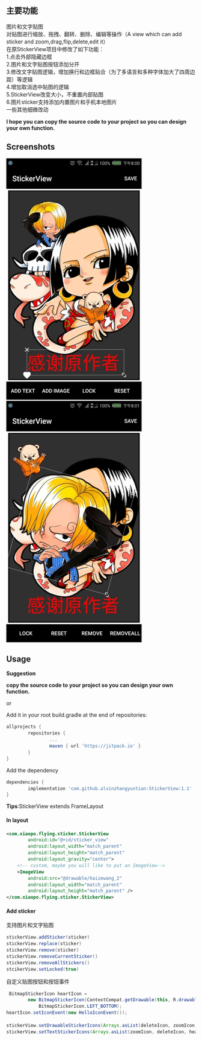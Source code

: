 ## 主要功能
图片和文字贴图<br>
对贴图进行缩放、拖拽、翻转、删除、编辑等操作（A view which can add sticker and zoom,drag,flip,delete,edit it）<br>
在原StickerView项目中修改了如下功能：<br>
1.点击外部隐藏边框<br>
2.图片和文字贴图按钮添加分开<br>
3.修改文字贴图逻辑，增加换行和边框贴合（为了多语言和多种字体加大了四周边距）等逻辑<br>
4.增加取消选中贴图的逻辑<br>
5.StickerView改变大小，不重置内部贴图<br>
6.图片sticker支持添加内置图片和手机本地图片<br>
一些其他细微改动<br>

**I hope you can copy the source code to your project so you can design your own function.**

## Screenshots
![](https://github.com/alvinzhangyuntian/StickerView/blob/master/screenshots/capture1.jpg)
![](https://github.com/alvinzhangyuntian/StickerView/blob/master/screenshots/capture2.jpg)

## Usage

**Suggestion**

**copy the source code to your project so you can design your own function.**

or

Add it in your root build.gradle at the end of repositories:
```gradle
allprojects {
        repositories {
                ...
                maven { url 'https://jitpack.io' }
        }
}
```
Add the dependency
```gradle
dependencies {
        implementation 'com.github.alvinzhangyuntian:StickerView:1.1'
}
```

**Tips**:StickerView extends FrameLayout
#### In layout
```xml
<com.xiaopo.flying.sticker.StickerView
        android:id="@+id/sticker_view"
        android:layout_width="match_parent"
        android:layout_height="match_parent"
        android:layout_gravity="center">
    <!-- custom, maybe you will like to put an ImageView--> 
    <ImageView
        android:src="@drawable/haizewang_2"
        android:layout_width="match_parent"
        android:layout_height="match_parent" />
</com.xiaopo.flying.sticker.StickerView>
```
#### Add sticker
支持图片和文字贴图

```java
stickerView.addSticker(sticker)
stickerView.replace(sticker)
stickerView.remove(sticker)
stickerView.removeCurrentSticker()
stickerView.removeAllStickers()
stcikerView.setLocked(true)
```

自定义贴图按钮和按钮事件

```java
 BitmapStickerIcon heartIcon =
        new BitmapStickerIcon(ContextCompat.getDrawable(this, R.drawable.ic_favorite_white_24dp),
            BitmapStickerIcon.LEFT_BOTTOM);
heartIcon.setIconEvent(new HelloIconEvent());

stickerView.setDrawableStickerIcons(Arrays.asList(deleteIcon, zoomIcon, flipIcon));
stickerView.setTextStickerIcons(Arrays.asList(zoomIcon, deleteIcon, heartIcon));
```



